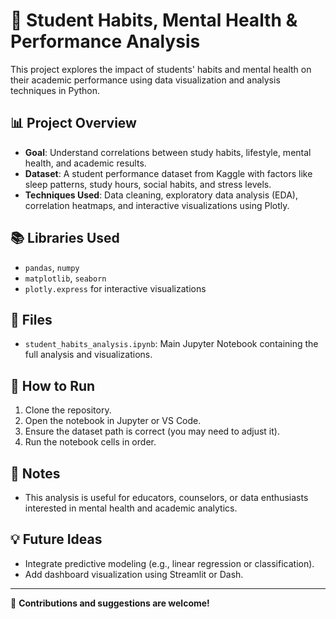 # 🧠 Student Habits, Mental Health & Performance Analysis

This project explores the impact of students' habits and mental health on their academic performance using data visualization and analysis techniques in Python.

## 📊 Project Overview

- **Goal**: Understand correlations between study habits, lifestyle, mental health, and academic results.
- **Dataset**: A student performance dataset from Kaggle with factors like sleep patterns, study hours, social habits, and stress levels.
- **Techniques Used**: Data cleaning, exploratory data analysis (EDA), correlation heatmaps, and interactive visualizations using Plotly.

## 📚 Libraries Used

- `pandas`, `numpy`
- `matplotlib`, `seaborn`
- `plotly.express` for interactive visualizations

## 📁 Files

- `student_habits_analysis.ipynb`: Main Jupyter Notebook containing the full analysis and visualizations.

## 🚀 How to Run

1. Clone the repository.
2. Open the notebook in Jupyter or VS Code.
3. Ensure the dataset path is correct (you may need to adjust it).
4. Run the notebook cells in order.

## 📌 Notes
- This analysis is useful for educators, counselors, or data enthusiasts interested in mental health and academic analytics.

## 💡 Future Ideas

- Integrate predictive modeling (e.g., linear regression or classification).
- Add dashboard visualization using Streamlit or Dash.

---

🧩 **Contributions and suggestions are welcome!**
